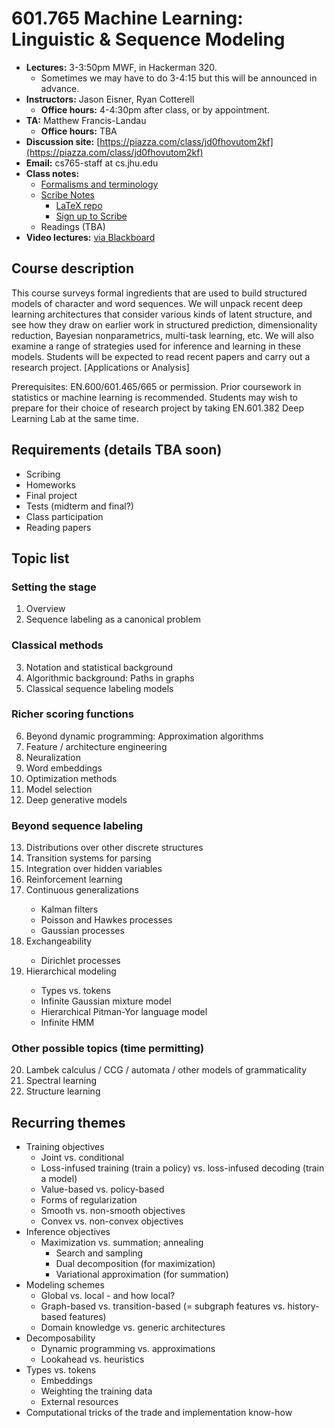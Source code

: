 # 601.765 Machine Learning: Linguistic & Sequence Modeling

* **Lectures:** 3-3:50pm MWF, in Hackerman 320.
  * Sometimes we may have to do 3-4:15 but this will be announced in advance.
* **Instructors:** Jason Eisner, Ryan Cotterell
  * **Office hours:** 4-4:30pm after class, or by appointment.
* **TA:** Matthew Francis-Landau
  * **Office hours:** TBA
* **Discussion site:** [https://piazza.com/class/jd0fhovutom2kf](https://piazza.com/class/jd0fhovutom2kf)
* **Email:** cs765-staff at cs.jhu.edu
* **Class notes:**
  * [Formalisms and terminology](https://github.com/seq2class/scribe-notes/raw/master/formalisms.pdf)
  * [Scribe Notes](https://seq2class.github.io/scribe-notes/)
    * [LaTeX repo](https://github.com/seq2class/scribe-notes)
    * [Sign up to Scribe](https://github.com/seq2class/scribe-notes/wiki/Scribe-notes-sign-up)
  * Readings (TBA)
* **Video lectures:** [via Blackboard](https://blackboard.jhu.edu/webapps/ppto-PanoptoCourseTool-bb_bb60/Content.jsp?course_id=_155622_1&mode=cpview)

## Course description

This course surveys formal ingredients that are used to build structured models of character and word sequences. We will unpack recent deep learning architectures that consider various kinds of latent structure, and see how they draw on earlier work in structured prediction, dimensionality reduction, Bayesian nonparametrics, multi-task learning, etc. We will also examine a range of strategies used for inference and learning in these models. Students will be expected to read recent papers and carry out a research project. [Applications or Analysis]

Prerequisites: EN.600/601.465/665 or permission. Prior coursework in statistics or machine learning is recommended. Students may wish to prepare for their choice of research project by taking EN.601.382 Deep Learning Lab at the same time.

## Requirements (details TBA soon)

* Scribing
* Homeworks
* Final project
* Tests (midterm and final?)
* Class participation
* Reading papers

## Topic list

### Setting the stage

<ol start="1">
<li>Overview</li>
<li>Sequence labeling as a canonical problem</li>
</ol>

### Classical methods

<ol start="3">
<li> Notation and statistical background</li>
<li>Algorithmic background: Paths in graphs</li>
<li>Classical sequence labeling models</li>
</ol>

### Richer scoring functions

<ol start="6">
<li>Beyond dynamic programming: Approximation algorithms</li>
<li>Feature / architecture engineering</li>
<li>Neuralization</li>
<li>Word embeddings</li>
<li>Optimization methods</li>
<li>Model selection</li>
<li>Deep generative models</li>
</ol>

### Beyond sequence labeling

<ol start="13">
<li>Distributions over other discrete structures</li>
<li>Transition systems for parsing</li>
<li>Integration over hidden variables</li>
<li>Reinforcement learning</li>
<li>Continuous generalizations</li>
<ul>
<li>Kalman filters</li>
<li>Poisson and Hawkes processes</li>
<li>Gaussian processes</li>
</ul>
<li>Exchangeability</li>
<ul>
<li>Dirichlet processes</li>
</ul>
<li>Hierarchical modeling</li>
<ul>
<li>Types vs. tokens</li>
<li>Infinite Gaussian mixture model</li>
<li>Hierarchical Pitman-Yor language model</li>
<li>Infinite HMM</li>
</ul>
</ol>

### Other possible topics (time permitting)

<ol start="20">
<li>Lambek calculus / CCG / automata / other models of grammaticality</li>
<li>Spectral learning</li>
<li>Structure learning</li>
</ol>

## Recurring themes

* Training objectives
  * Joint vs. conditional
  * Loss-infused training (train a policy) vs. loss-infused decoding (train a model)
  * Value-based vs. policy-based
  * Forms of regularization
  * Smooth vs. non-smooth objectives
  * Convex vs. non-convex objectives
* Inference objectives
  * Maximization vs. summation; annealing
	* Search and sampling
	* Dual decomposition (for maximization)
    * Variational approximation (for summation)
* Modeling schemes
  * Global vs. local - and how local?
  * Graph-based vs. transition-based (= subgraph features vs. history-based features)
  * Domain knowledge vs. generic architectures
* Decomposability
  * Dynamic programming vs. approximations
  * Lookahead vs. heuristics
* Types vs. tokens
  * Embeddings
  * Weighting the training data
  * External resources
* Computational tricks of the trade and implementation know-how
